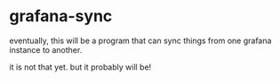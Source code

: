 # grafana-sync

eventually, this will be a program that can sync things from one grafana instance to another.

it is not that yet. but it probably will be!
